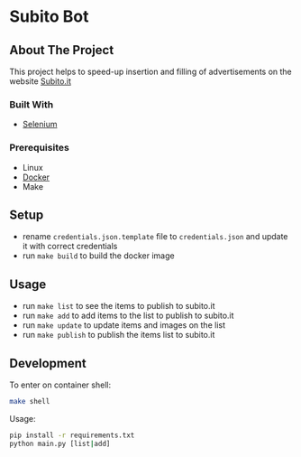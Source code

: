 # Subito Bot

## About The Project
This project helps to speed-up insertion and filling of advertisements on the website [Subito.it](https://www.subito.it/)

### Built With
* [Selenium](https://www.selenium.dev/)

### Prerequisites
* Linux
* [Docker](https://www.docker.com/)
* Make

## Setup
* rename `credentials.json.template` file to `credentials.json` and update it with correct credentials
* run `make build` to build the docker image

## Usage
* run `make list` to see the items to publish to subito.it
* run `make add` to add items to the list to publish to subito.it
* run `make update` to update items and images on the list
* run `make publish` to publish the items list to subito.it 

## Development

To enter on container shell:

```sh
make shell
```

Usage:

```sh
pip install -r requirements.txt
python main.py [list|add]
```